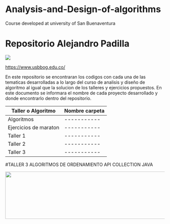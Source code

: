 # Analysis-and-Design-of-algorithms
Course developed at university of San Buenaventura
# Repositorio Alejandro Padilla

![](https://www.usbbog.edu.co/wp-content/uploads/2019/12/logo_usbbog.png)

https://www.usbbog.edu.co/

En este repositorio se encontraran los codigos con cada una de las tematicas desarrolladas a lo largo del curso de analisis
y diseño de algoritmo al igual que la solucion de los talleres y ejercicios propuestos. En este documento se informara el nombre de cada proyecto desarrollado y donde encontrarlo dentro del repositorio. 

| Taller o Algoritmo | Nombre carpeta |
| ------ | ------ |
| Algoritmos | ----------- |
| Ejercicios de maraton | ----------- |
| Taller 1 | ----------- |
| Taller 2 | ----------- |
| Taller 3 | ----------- |


#TALLER 3 
ALGORITMOS DE ORDENAMIENTO API COLLECTION JAVA


<!DOCTYPE html>
<html>
    <head>
    <body>
      <img src="https://cdn4.creativecirclemedia.com/fortstockton/original/20200310-084859-Coronavirus%20logo.jpg"width="600"
     height="150">
    </body>
</html>

